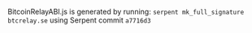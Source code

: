 
BitcoinRelayABI.js is generated by running:
`serpent mk_full_signature btcrelay.se`
using Serpent commit `a7716d3`
